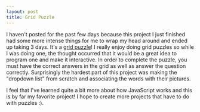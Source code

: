 ```yaml
---
layout: post
title: Grid Puzzle
---
```

I haven't posted for the past few days because this project I just finished had some more intense things for me to wrap my head around and ended up taking 3 days. It's a <a href='http://rachelmcquirk.com/projects/gridpuzzle' target='_blank'>grid puzzle</a>! I really enjoy doing grid puzzles so while I was doing one, the thought occurred that it would be a great idea to program one and make it interactive. In order to complete the puzzle, you must  have the correct answers in the grid as well as answer the question correctly. Surprisingly the hardest part of this project was making the "dropdown list" from scratch and associating the words with their pictures.

I feel that I've learned quite a bit more about how JavaScript works and this is by far my favorite project! I hope to create more projects that have to do with puzzles :).
